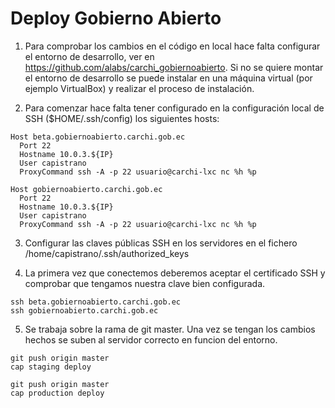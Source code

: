 
# Deploy Gobierno Abierto

1. Para comprobar los cambios en el código en local hace falta configurar 
el entorno de desarrollo, ver en https://github.com/alabs/carchi_gobiernoabierto.
Si no se quiere montar el entorno de desarrollo se puede instalar en una 
máquina virtual (por ejemplo VirtualBox) y realizar el proceso de instalación. 

2. Para comenzar hace falta tener configurado en la configuración local 
de SSH ($HOME/.ssh/config) los siguientes hosts: 

```
Host beta.gobiernoabierto.carchi.gob.ec
  Port 22
  Hostname 10.0.3.${IP}
  User capistrano
  ProxyCommand ssh -A -p 22 usuario@carchi-lxc nc %h %p

Host gobiernoabierto.carchi.gob.ec
  Port 22
  Hostname 10.0.3.${IP}
  User capistrano
  ProxyCommand ssh -A -p 22 usuario@carchi-lxc nc %h %p
```

3. Configurar las claves públicas SSH en los servidores en el fichero 
/home/capistrano/.ssh/authorized_keys

4. La primera vez que conectemos deberemos aceptar el certificado SSH y comprobar 
que tengamos nuestra clave bien configurada. 

```
ssh beta.gobiernoabierto.carchi.gob.ec
ssh gobiernoabierto.carchi.gob.ec
```

5. Se trabaja sobre la rama de git master. Una vez se tengan los cambios hechos se suben 
al servidor correcto en funcion del entorno.

```
git push origin master 
cap staging deploy
```

```
git push origin master 
cap production deploy
```
